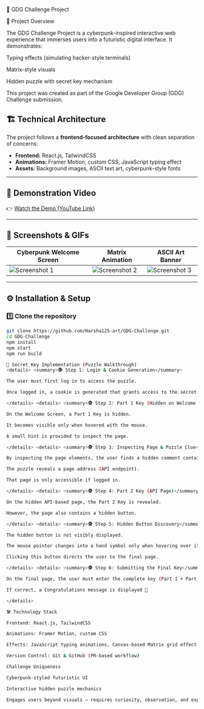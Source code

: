 🚀 GDG Challenge Project

📌 Project Overview

The GDG Challenge Project is a cyberpunk-inspired interactive web experience that immerses users into a futuristic digital interface.
It demonstrates:

Typing effects (simulating hacker-style terminals)

Matrix-style visuals

Hidden puzzle with secret key mechanism

This project was created as part of the Google Developer Group (GDG) Challenge submission.

## 🏗️ Technical Architecture
The project follows a **frontend-focused architecture** with clean separation of concerns:

- **Frontend:** React.js, TailwindCSS  
- **Animations:** Framer Motion, custom CSS, JavaScript typing effect  
- **Assets:** Background images, ASCII text art, cyberpunk-style fonts  

---

## 🎥 Demonstration Video
👉 [Watch the Demo (YouTube Link)]()  

---

## 📸 Screenshots & GIFs
| Cyberpunk Welcome Screen | Matrix Animation | ASCII Art Banner |
|--------------------------|------------------|------------------|
| ![Screenshot 1]() | ![Screenshot 2]() | ![Screenshot 3]() |

---

## ⚙️ Installation & Setup

### 1️⃣ Clone the repository
```bash
git clone https://github.com/Harsha125-art/GDG-Challenge.git
cd GDG-Challenge
npm install
npm start
npm run build

🔑 Secret Key Implementation (Puzzle Walkthrough)
<details> <summary>🕵️ Step 1: Login & Cookie Generation</summary>

The user must first log in to access the puzzle.

Once logged in, a cookie is generated that grants access to the secret-key journey.

</details> <details> <summary>🕵️ Step 2: Part 1 Key (Hidden on Welcome Page)</summary>

On the Welcome Screen, a Part 1 Key is hidden.

It becomes visible only when hovered with the mouse.

A small hint is provided to inspect the page.

</details> <details> <summary>🕵️ Step 3: Inspecting Page & Puzzle Clue</summary>

By inspecting the page elements, the user finds a hidden comment containing a puzzle.

The puzzle reveals a page address (API endpoint).

That page is only accessible if logged in.

</details> <details> <summary>🕵️ Step 4: Part 2 Key (API Page)</summary>

On the hidden API-based page, the Part 2 Key is revealed.

However, the page also contains a hidden button.

</details> <details> <summary>🕵️ Step 5: Hidden Button Discovery</summary>

The hidden button is not visibly displayed.

The mouse pointer changes into a hand symbol only when hovering over it.

Clicking this button directs the user to the final page.

</details> <details> <summary>🕵️ Step 6: Submitting the Final Key</summary>

On the final page, the user must enter the complete key (Part 1 + Part 2).

If correct, a Congratulations message is displayed 🎉

</details>

🛠️ Technology Stack

Frontend: React.js, TailwindCSS

Animations: Framer Motion, custom CSS

Effects: JavaScript typing animations, Canvas-based Matrix grid effect

Version Control: Git & GitHub (PR-based workflow)

Challenge Uniqueness

Cyberpunk-styled futuristic UI

Interactive hidden puzzle mechanics

Engages users beyond visuals — requires curiosity, observation, and exploration